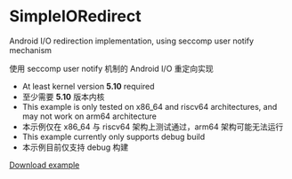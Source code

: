 # SimpleIORedirect
Android I/O redirection implementation, using seccomp user notify mechanism

使用 seccomp user notify 机制的 Android I/O 重定向实现

* At least kernel version **5.10** required
* 至少需要 **5.10** 版本内核
* This example is only tested on x86_64 and riscv64 architectures, and may not work on arm64 architecture
* 本示例仅在 x86_64 与 riscv64 架构上测试通过，arm64 架构可能无法运行
* This example currently only supports debug build
* 本示例目前仅支持 debug 构建

[Download example](https://github.com/eirv/SimpleIORedirect/raw/main/app-debug.apk)
